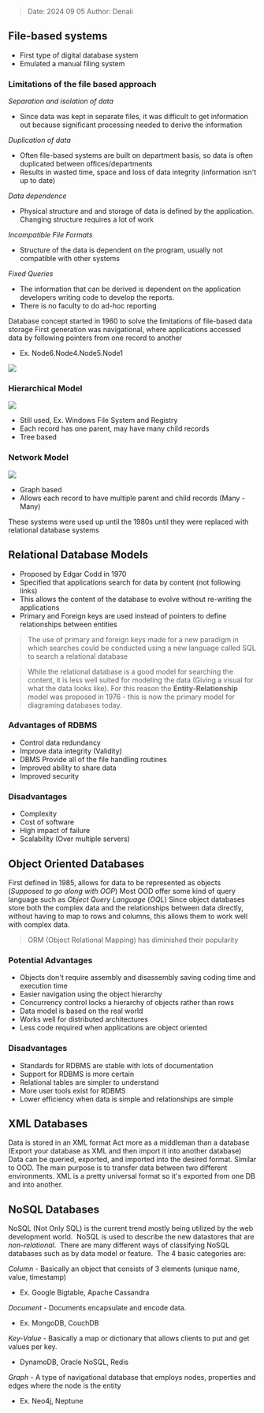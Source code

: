 >Date: 2024 09 05
>Author: Denali

## File-based systems
- First type of digital database system
- Emulated a manual filing system

### Limitations of the file based approach
*Separation and isolation of data*
- Since data was kept in separate files, it was difficult to get information out because significant processing needed to derive the information

*Duplication of data*
- Often file-based systems are built on department basis, so data is often duplicated between offices/departments
- Results in wasted time, space and loss of data integrity (information isn't up to date)

*Data dependence*
- Physical structure and and storage of data is defined by the application. Changing structure requires a lot of work

*Incompatible File Formats*
- Structure of the data is dependent on the program, usually not compatible with other systems

*Fixed Queries*
- The information that can be derived is dependent on the application developers writing code to develop the reports.
- There is no faculty to do ad-hoc reporting

Database concept started in 1960 to solve the limitations of file-based data storage
First generation was navigational, where applications accessed data by following pointers from one record to another
- Ex. Node6.Node4.Node5.Node1

![](Pasted%20image%2020240903093148.png)

### Hierarchical Model
![](Pasted%20image%2020240903093244.png)
- Still used, Ex. Windows File System and Registry
- Each record has one parent, may have many child records
- Tree based

### Network Model
![](Pasted%20image%2020240903093538.png)
- Graph based
- Allows each record to have multiple parent and child records (Many - Many)

These systems were used up until the 1980s until they were replaced with relational database systems

## Relational Database Models
- Proposed by Edgar Codd in 1970
- Specified that applications search for data by content (not following links)
- This allows the content of the database to evolve without re-writing the applications
- Primary and Foreign keys are used instead of pointers to define relationships between entities
>The use of primary and foreign keys made for a new paradigm in which searches could be conducted using a new language called SQL to search a relational database

>While the relational database is a good model for searching the content, it is less well suited for modeling the data (Giving a visual for what the data looks like).
>For this reason the **Entity-Relationship** model was proposed in 1976 - this is now the primary model for diagraming databases today.
### Advantages of RDBMS
- Control data redundancy
- Improve data integrity (Validity)
- DBMS Provide all of the file handling routines
- Improved ability to share data
- Improved security

### Disadvantages
- Complexity
- Cost of software
- High impact of failure
- Scalability (Over multiple servers)

## Object Oriented Databases
First defined in 1985, allows for data to be represented as objects (*Supposed to go along with OOP*)
Most OOD offer some kind of query language such as *Object Query Language* (*OQL*)
Since object databases store both the complex data and the relationships between data directly, without having to map to rows and columns, this allows them to work well with complex data.

>ORM (Object Relational Mapping) has diminished their popularity

### Potential Advantages
- Objects don't require assembly and disassembly saving coding time and execution time
- Easier navigation using the object hierarchy
- Concurrency control locks a hierarchy of objects rather than rows
- Data model is based on the real world
- Works well for distributed architectures
- Less code required when applications are object oriented

### Disadvantages
- Standards for RDBMS are stable with lots of documentation
- Support for RDBMS is more certain
- Relational tables are simpler to understand
- More user tools exist for RDBMS
- Lower efficiency  when data is simple and relationships are simple

## XML Databases
Data is stored in an XML format
Act more as a middleman than a database (Export your database as XML and then import it into another database)
Data can be queried, exported, and imported into the desired format.
Similar to OOD. The main purpose is to transfer data between two different environments. XML is a pretty universal format so it's exported from one DB and into another.

## NoSQL Databases
NoSQL (Not Only SQL) is the current trend mostly being utilized by the web development world.  NoSQL is used to describe the new datastores that are *non-relational*.  There are many different ways of classifying NoSQL databases such as by data model or feature.  The 4 basic categories are:

*Column* - Basically an object that consists of 3 elements (unique name, value, timestamp)
- Ex. Google Bigtable, Apache Cassandra

*Document* - Documents encapsulate and encode data. 
- Ex. MongoDB, CouchDB

*Key-Value* - Basically a map or dictionary that allows clients to put and get values per key.
- DynamoDB, Oracle NoSQL, Redis

*Graph* - A type of navigational database that employs nodes, properties and edges where the node is the entity
- Ex. Neo4j, Neptune